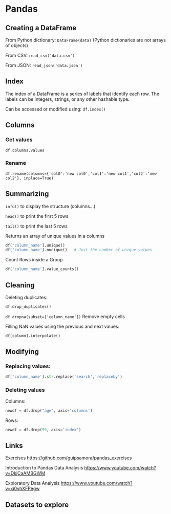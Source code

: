 # Pandas

## Creating a DataFrame

From Python dictionary: ```DataFrame(data)``` (Python dictionaries are not arrays of objects)

From CSV: ```read_csv('data.csv')```

From JSON: ```read_json('data.json')```


## Index

The index of a DataFrame is a series of labels that identify each row. The labels can be integers, strings, or any other hashable type.

Can be accessed or modified using: ```df.index()```


## Columns

### Get values

```df.columns.values```

### Rename

```df.rename(columns={'col0':'new col0','col1':'new col1','col2':'new col2'}, inplace=True)```


## Summarizing

```info()``` to display the structure (columns...)

```head()``` to print the first 5 rows

```tail()``` to print the last 5 rows

Returns an array of unique values in a columns
```python
df['column_name'].unique()
df['column_name'].nunique()   # Just the number of unique values
```

Count Rows inside a Group
```python
df['column_name'].value_counts()
```


## Cleaning

Deleting duplicates:
```python
df.drop_duplicates()
```

```df.dropna(subset=['column_name'])``` Remove empty cells

Filling NaN values using the previous and next values:
```python
df[column].interpolate()
```

## Modifying

### Replacing values:

```python
df['column_name'].str.replace('search','replaceby')
```

### Deleting values

Columns:

```python
newdf = df.drop("age", axis='columns')
```

Rows:

```python
newdf = df.drop(99, axis='index')
```






## Links

Exercises https://github.com/guipsamora/pandas_exercises

Introduction to Pandas Data Analysis https://www.youtube.com/watch?v=DkjCaAMBGWM

Exploratory Data Analysis https://www.youtube.com/watch?v=xi0vhXFPegw


## Datasets to explore
